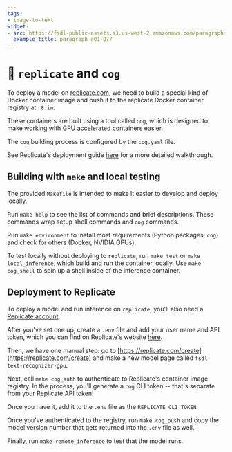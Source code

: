 ```yaml
---
tags:
- image-to-text
widget:
- src: https://fsdl-public-assets.s3.us-west-2.amazonaws.com/paragraphs/a01-077.png
  example_title: paragraph a01-077
---
```


# 🚀 `replicate` and `cog`

To deploy a model on [replicate.com](https://replicate.com),
we need to build a special kind of Docker container image
and push it to the replicate Docker container registry at `r8.im`.

These containers are built using a tool called `cog`,
which is designed to make working with GPU accelerated containers easier.

The `cog` building process is configured by the `cog.yaml` file.

See Replicate's deployment guide [here](https://replicate.com/docs/guides/push-a-model)
for a more detailed walkthrough.

## Building with `make` and local testing

The provided `Makefile` is intended to make it easier
to develop and deploy locally.

Run `make help` to see the list of commands and brief descriptions.
These commands wrap setup shell commands
and `cog` commands.

Run `make environment` to install most requirements
(Python packages, `cog`)
and check for others
(Docker, NVIDIA GPUs).

To test locally without deploying to `replicate`,
run `make test` or `make local_inference`,
which build and run the container locally.
Use `make cog_shell` to spin up a shell inside
of the inference container.

## Deployment to Replicate

To deploy a model and run inference on `replicate`,
you'll also need a [Replicate account](https://replicate.com/join).

After you've set one up,
create a `.env` file
and add your user name and API token,
which you can find on Replicate's website
[here](https://replicate.com/account).

Then, we have one manual step:
go to [https://replicate.com/create](https://replicate.com/create)
and make a new model page called `fsdl-text-recognizer-gpu`.

Next, call `make cog_auth`
to authenticate to Replicate's container image registry.
In the process, you'll generate a `cog` CLI token --
that's separate from your Replicate API token!

Once you have it, add it to the `.env` file
as the `REPLICATE_CLI_TOKEN`.

Once you've authenticated to the registry, run `make cog_push`
and copy the model version number that gets returned into the `.env` file as well.

Finally, run `make remote_inference` to test
that the model runs.
